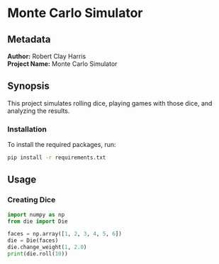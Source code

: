 # Monte Carlo Simulator

## Metadata
**Author:** Robert Clay Harris  
**Project Name:** Monte Carlo Simulator

## Synopsis
This project simulates rolling dice, playing games with those dice, and analyzing the results.

### Installation
To install the required packages, run:

```bash
pip install -r requirements.txt
```

## Usage

### Creating Dice

```python
import numpy as np
from die import Die

faces = np.array([1, 2, 3, 4, 5, 6])
die = Die(faces)
die.change_weight(1, 2.0)
print(die.roll(10))
```